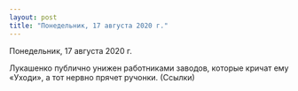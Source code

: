 ```yaml
---
layout: post
title: "Понедельник, 17 августа 2020 г."
---
```


Понедельник, 17 августа 2020 г.


Лукашенко публично унижен работниками заводов, которые кричат ему «Уходи», а тот нервно прячет ручонки. (Ссылки)
